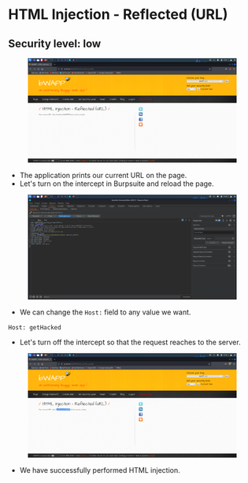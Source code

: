 # HTML Injection - Reflected (URL)

## Security level: low

<figure><img src="../.gitbook/assets/1 (105).png" alt=""><figcaption></figcaption></figure>

* The application prints our current URL on the page.
* Let's turn on the intercept in Burpsuite and reload the page.

<figure><img src="../.gitbook/assets/2 (99).png" alt=""><figcaption></figcaption></figure>

* We can change the `Host:` field to any value we want.

```
Host: getHacked
```

* Let's turn off the intercept so that the request reaches to the server.

<figure><img src="../.gitbook/assets/3 (86).png" alt=""><figcaption></figcaption></figure>

* We have successfully performed HTML injection.

